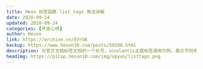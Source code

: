 ```yaml
---
title: Hexo 标签函数 list_tags 用法详解
date: 2020-09-24
updated: 2020-09-24
categories: [开发心得]
author: Heson
link: https://archive.vn/EVrO6
backup: https://www.heson10.com/posts/59108.html
description: 对官方文档标签文档的一个补充，以volantis主题标签调用为例，展示不同用法下的标签示例。
headimg: https://picup.heson10.com/img/upyun/listtags.png
---
```

